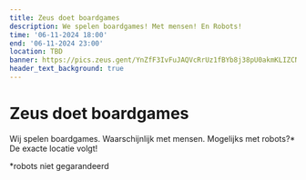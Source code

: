 ```yaml
---
title: Zeus doet boardgames
description: We spelen boardgames! Met mensen! En Robots!
time: '06-11-2024 18:00'
end: '06-11-2024 23:00'
location: TBD
banner: https://pics.zeus.gent/YnZfF3IvFuJAQVcRrUz1fBYb8j38pU0akmKLIZCN.jpg
header_text_background: true
---
```


# Zeus doet boardgames
Wij spelen boardgames. Waarschijnlijk met mensen. Mogelijks met robots?* De exacte locatie volgt!


*robots niet gegarandeerd
